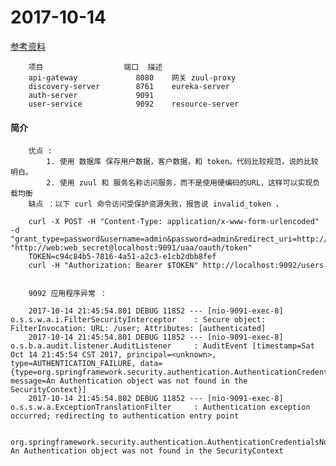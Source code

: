 # 2017-10-14

[参考资料](http://sylarlove.coding.me/2016/11/26/spring-cloud-%E5%BE%AE%E6%9C%8D%E5%8A%A1%E6%95%B4%E5%90%88oauth2/#api-gateway-配置)

        项目                  端口	描述
        api-gateway             8080	网关 zuul-proxy
        discovery-server        8761	eureka-server
        auth-server             9091	
        user-service            9092	resource-server
        
#### 简介        
        优点 : 
            1. 使用 数据库 保存用户数据，客户数据，和 token。代码比较规范，说的比较明白。
            2. 使用 zuul 和 服务名称访问服务，而不是使用硬编码的URL，这样可以实现负载均衡
        缺点 ：以下 curl 命令访问受保护资源失败，报告说 invalid_token ， 

        curl -X POST -H "Content-Type: application/x-www-form-urlencoded" -d "grant_type=password&username=admin&password=admin&redirect_uri=http://localhost:9092/users" "http://web:web_secret@localhost:9091/uaa/oauth/token"
        TOKEN=c94c84b5-7816-4a51-a2c3-e1cb2dbb8fef
        curl -H "Authorization: Bearer $TOKEN" http://localhost:9092/users
        
       
        9092 应用程序异常 ：
        
        2017-10-14 21:45:54.801 DEBUG 11852 --- [nio-9091-exec-8] o.s.s.w.a.i.FilterSecurityInterceptor    : Secure object: FilterInvocation: URL: /user; Attributes: [authenticated]
        2017-10-14 21:45:54.801 DEBUG 11852 --- [nio-9091-exec-8] o.s.b.a.audit.listener.AuditListener     : AuditEvent [timestamp=Sat Oct 14 21:45:54 CST 2017, principal=<unknown>, type=AUTHENTICATION_FAILURE, data={type=org.springframework.security.authentication.AuthenticationCredentialsNotFoundException, message=An Authentication object was not found in the SecurityContext}]
        2017-10-14 21:45:54.802 DEBUG 11852 --- [nio-9091-exec-8] o.s.s.w.a.ExceptionTranslationFilter     : Authentication exception occurred; redirecting to authentication entry point
        
        org.springframework.security.authentication.AuthenticationCredentialsNotFoundException: An Authentication object was not found in the SecurityContext
